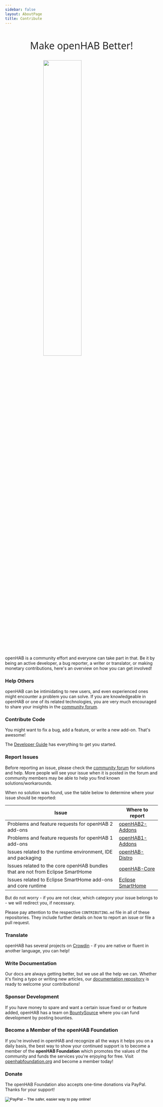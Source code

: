 ```yaml
---
sidebar: false
layout: AboutPage
title: Contribute
---
```


<style>
.big-title {
  font-family: 'Open Sans', sans-serif;
  font-size: 2rem;
  font-weight: 400;
  text-align: center;
}
img.illustration {
  width: 50%;
  transform: translateX(50%);
}
@media (max-width: 719px) {
  img.illustration {
    width: 100%;
    transform: translateX(0);
  }
}
</style>


<h2 class="big-title">Make openHAB Better!</h2>

<!--
image source: https://pixabay.com/en/teamwork-team-gear-gears-drive-2198961/
license: CC0
-->
<img class="illustration" src="./images/teamwork-2198961_1920.png" />


openHAB is a community effort and everyone can take part in that.
Be it by being an active developer, a bug reporter, a writer or translator, or making monetary contributions, here's an overview on how you can get involved!


### Help Others

openHAB can be intimidating to new users, and even experienced ones might encounter a problem you can solve. If you are knowledgeable in openHAB or one of its related technologies, you are very much encouraged to share your insights in the [community forum](https://community.openhab.org).



### Contribute Code

You might want to fix a bug, add a feature, or write a new add-on. That's awesome!

The [Developer Guide](/docs/developer) has everything to get you started.



### Report Issues

Before reporting an issue, please check the [community forum](https://community.openhab.org) for solutions and help.
More people will see your issue when it is posted in the forum and community members may be able to help you find known solutions/workarounds.

When no solution was found, use the table below to determine where your issue should be reported:

Issue | Where to report
------|----------------
Problems and feature requests for openHAB 2 add-ons | [openHAB2-Addons](https://github.com/openhab/openhab2-addons/issues)
Problems and feature requests for openHAB 1 add-ons | [openHAB1-Addons](https://github.com/openhab/openhab1-addons/issues)
Issues related to the runtime environment, IDE and packaging | [openHAB-Distro](https://github.com/openhab/openhab-distro/issues)
Issues related to the core openHAB bundles that are not from Eclipse SmartHome | [openHAB-Core](https://github.com/openhab/openhab-core/issues)
Issues related to Eclipse SmartHome add-ons and core runtime | [Eclipse SmartHome](https://github.com/eclipse/smarthome/issues)

But do not worry - if you are not clear, which category your issue belongs to - we will redirect you, if necessary.

Please pay attention to the respective `CONTRIBUTING.md` file in all of these repositories.
They include further details on how to report an issue or file a pull request.



### Translate

openHAB has several projects on [Crowdin](https://crowdin.com/profile/openhab-bot) - if you are native or fluent in another language, you can help!



### Write Documentation

Our docs are always getting better, but we use all the help we can. Whether it's fixing a typo or writing new articles, our [documentation repository](https://github.com/openhab/openhab-docs) is ready to welcome your contributions!



### Sponsor Development

If you have money to spare and want a certain issue fixed or or feature added, openHAB has a team on [BountySource](https://www.bountysource.com/teams/openhab) where you can fund development by posting bounties.



### Become a Member of the openHAB Foundation

If you're involved in openHAB and recognize all the ways it helps you on a daily basis, the best way to show your continued support is to become a member of the **openHAB Foundation** which promotes the values of the community and funds the services you're enjoying for free. Visit [openhabfoundation.org](http://openhabfoundation.org) and become a member today!



### Donate

The openHAB Foundation also accepts one-time donations via PayPal. Thanks for your support!

<form action="https://www.paypal.com/cgi-bin/webscr" method="post" target="_top">
<input type="hidden" name="cmd" value="_s-xclick">
<input type="hidden" name="hosted_button_id" value="KPVP4NJESFENY">
<input type="image" style="border:none; background:transparent" src="https://www.paypalobjects.com/en_US/i/btn/btn_donateCC_LG_global.gif" border="0" name="submit" alt="PayPal – The safer, easier way to pay online!">
<img alt="" border="0" src="https://www.paypalobjects.com/de_DE/i/scr/pixel.gif" width="1" height="1">
</form>
